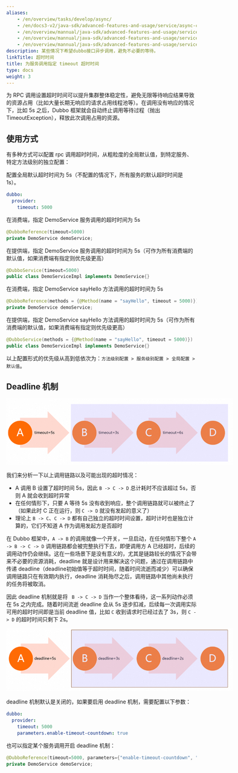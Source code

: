 ```yaml
---
aliases:
    - /en/overview/tasks/develop/async/
    - /en/docs3-v2/java-sdk/advanced-features-and-usage/service/async-call/
    - /en/overview/mannual/java-sdk/advanced-features-and-usage/service/async-call/
    - /en/overview/mannual/java-sdk/advanced-features-and-usage/service/async-execute-on-provider/
    - /en/overview/mannual/java-sdk/advanced-features-and-usage/service/async/
description: 某些情况下希望dubbo接口异步调用，避免不必要的等待。
linkTitle: 超时时间
title: 为服务调用指定 timeout 超时时间
type: docs
weight: 3
---
```


为 RPC 调用设置超时时间可以提升集群整体稳定性，避免无限等待响应结果导致的资源占用（比如大量长期无响应的请求占用线程池等）。在调用没有响应的情况下，比如 5s 之后，Dubbo 框架就会自动终止调用等待过程（抛出 TimeoutException），释放此次调用占用的资源。

## 使用方式
有多种方式可以配置 rpc 调用超时时间，从粗粒度的全局默认值，到特定服务、特定方法级别的独立配置：

配置全局默认超时时间为 5s（不配置的情况下，所有服务的默认超时时间是 1s）。
```yaml
dubbo:
  provider:
    timeout: 5000
```

在消费端，指定 DemoService 服务调用的超时时间为 5s
```java
@DubboReference(timeout=5000)
private DemoService demoService;
```

在提供端，指定 DemoService 服务调用的超时时间为 5s（可作为所有消费端的默认值，如果消费端有指定则优先级更高）
```java
@DubboService(timeout=5000)
public class DemoServiceImpl implements DemoService{}
```

在消费端，指定 DemoService sayHello 方法调用的超时时间为 5s
```java
@DubboReference(methods = {@Method(name = "sayHello", timeout = 5000)})
private DemoService demoService;
```

在提供端，指定 DemoService sayHello 方法调用的超时时间为 5s（可作为所有消费端的默认值，如果消费端有指定则优先级更高）
```java
@DubboService(methods = {@Method(name = "sayHello", timeout = 5000)})
public class DemoServiceImpl implements DemoService{}
```

以上配置形式的优先级从高到低依次为：`方法级别配置 > 服务级别配置 > 全局配置 > 默认值`。

## Deadline 机制
<img style="max-width:600px;height:auto;" src="/imgs/v3/tasks/framework/timeout.png"/>

我们来分析一下以上调用链路以及可能出现的超时情况：
* A 调用 B 设置了超时时间 5s，因此 `B -> C -> D` 总计耗时不应该超过 5s，否则 A 就会收到超时异常
* 在任何情形下，只要 A 等待 5s 没有收到响应，整个调用链路就可以被终止了（如果此时 C 正在运行，则 `C -> D` 就没有发起的意义了）
* 理论上 `B -> C`、`C -> D` 都有自己独立的超时时间设置，超时计时也是独立计算的，它们不知道 A 作为调用发起方是否超时

在 Dubbo 框架中，`A -> B` 的调用就像一个开关，一旦启动，在任何情形下整个 `A -> B -> C -> D` 调用链路都会被完整执行下去，即便调用方 A 已经超时，后续的调用动作仍会继续。这在一些场景下是没有意义的，尤其是链路较长的情况下会带来不必要的资源消耗，deadline 就是设计用来解决这个问题，通过在调用链路中传递 deadline（deadline初始值等于超时时间，随着时间流逝而减少）可以确保调用链路只在有效期内执行，deadline 消耗殆尽之后，调用链路中其他尚未执行的任务将被取消。

因此 deadline 机制就是将 ` B -> C -> D` 当作一个整体看待，这一系列动作必须在 5s 之内完成。随着时间流逝 deadline 会从 5s 逐步扣减，后续每一次调用实际可用的超时时间即是当前 deadline 值，比如 `C` 收到请求时已经过去了 3s，则 `C -> D` 的超时时间只剩下 2s。

<img style="max-width:600px;height:auto;" src="/imgs/v3/tasks/framework/timeout-deadline.png"/>

deadline 机制默认是关闭的，如果要启用 deadline 机制，需要配置以下参数：
```yaml
dubbo:
  provider:
    timeout: 5000
    parameters.enable-timeout-countdown: true
```

也可以指定某个服务调用开启 deadline 机制：
```java
@DubboReference(timeout=5000, parameters={"enable-timeout-countdown", "true"})
private DemoService demoService;
```
